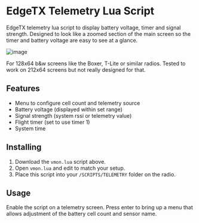 # EdgeTX Telemetry Lua Script
EdgeTX telemetry lua script to display battery voltage, timer and signal strength. Designed to look like a zoomed section of the main screen so the timer and battery voltage are easy to see at a glance. 

![image](../assets/screenshot_zorro_25-05-11_15-14-42.png)

For 128x64 b&w screens like the Boxer, T-Lite or similar radios. Tested to work on 212x64 screens but not really designed for that.

## Features

* Menu to configure cell count and telemetry source
* Battery voltage (displayed within set range)
* Signal strength (system rssi or telemetry value)
* Flight timer (set to use timer 1)
* System time

## Installing

1. Download the `vmon.lua` script above.
2. Open `vmon.lua` and edit to match your setup.
3. Place this script into your `/SCRIPTS/TELEMETRY` folder on the radio.

## Usage

Enable the script on a telemetry screen. Press enter to bring up a menu that allows adjustment of the battery cell count and sensor name.
